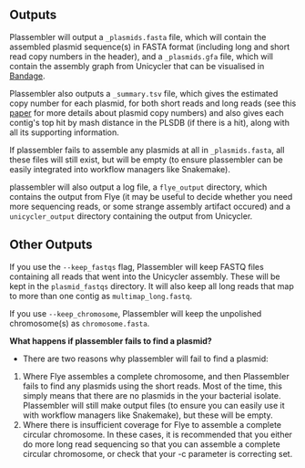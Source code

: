 Outputs
-------
Plassembler will output a `_plasmids.fasta` file, which will contain the assembled plasmid sequence(s) in FASTA format (including long and short read copy numbers in the header), and a `_plasmids.gfa` file, which will contain the assembly graph from Unicycler that can be visualised in [Bandage](https://github.com/rrwick/Bandage). 

Plassembler also outputs a `_summary.tsv` file, which gives the estimated copy number for each plasmid, for both short reads and long reads (see this [paper](https://www.microbiologyresearch.org/content/journal/mgen/10.1099/mgen.0.000631#tab2) for more details about plasmid copy numbers) and also gives each contig's top hit by mash distance in the PLSDB (if there is a hit), along with all its supporting information. 

If plassembler fails to assemble any plasmids at all in `_plasmids.fasta`, all these files will still exist, but will be empty (to ensure plassembler can be easily integrated into workflow managers like Snakemake).

plassembler will also output a log file, a `flye_output` directory, which contains the output from Flye (it may be useful to decide whether you need more sequencing reads, or some strange assembly artifact occured) and a `unicycler_output` directory containing the output from Unicycler.

Other Outputs
------------

If you use the `--keep_fastqs` flag, Plassembler will keep FASTQ files containing all reads that went into the Unicycler assembly. These will be kept in the `plasmid_fastqs` directory. It will also keep all long reads that map to more than one contig as `multimap_long.fastq`. 

If you use `--keep_chromosome`, Plassembler will keep the unpolished chromosome(s) as `chromosome.fasta`.
	

**What happens if plassembler fails to find a plasmid?**

* There are two reasons why plassembler will fail to find a plasmid:

1. Where Flye assembles a complete chromosome, and then Plassembler fails to find any plasmids using the short reads. Most of the time, this simply means that there are no plasmids in the your bacterial isolate. Plassembler will still make output files (to ensure you can easily use it with workflow managers like Snakemake), but these will be empty.
2. Where there is insufficient coverage for Flye to assemble a complete circular chromosome. In these cases, it is recommended that you either do more long read sequencing so that you can assemble a complete circular chromosome, or check that your -c parameter is correcting set.